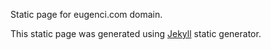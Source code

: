 Static page for eugenci.com domain.

This static page was generated using [Jekyll](https://jekyllrb.com/) static generator.
